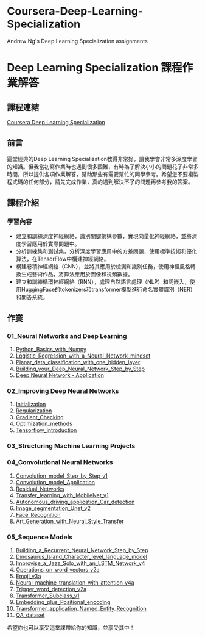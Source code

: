 # Coursera-Deep-Learning-Specialization
Andrew Ng's Deep Learning Specialization assignments 

# Deep Learning Specialization 課程作業解答

## 課程連結
[Coursera Deep Learning Specialization](https://www.coursera.org/specializations/deep-learning)

## 前言
這堂經典的Deep Learning Specialization教得非常好，讓我學會非常多深度學習的知識。但我當初寫作業時也遇到很多困難，有時為了解決小小的問題花了非常多時間，所以提供各項作業解答，幫助那些有需要幫忙的同學參考。希望您不要複製程式碼的任何部分，請先完成作業，真的遇到解決不了的問題再參考我的答案。

## 課程介紹
### 學習內容
- 建立和訓練深度神經網絡，識別關鍵架構參數，實現向量化神經網絡，並將深度學習應用於實際問題中。
- 分析訓練集和測試集，分析深度學習應用中的方差問題，使用標準技術和優化算法，在TensorFlow中構建神經網絡。
- 構建卷積神經網絡（CNN），並將其應用於檢測和識別任務，使用神經風格轉換生成藝術作品，將算法應用於圖像和視頻數據。
- 建立和訓練循環神經網絡（RNN），處理自然語言處理（NLP）和詞嵌入，使用HuggingFace的tokenizers和transformer模型進行命名實體識別（NER）和問答系統。

## 作業
### 01_Neural Networks and Deep Learning
1. [Python_Basics_with_Numpy](https://github.com/kevin89224/Coursera-Deep-Learning-Specialization/blob/main/01_Neural%20Networks%20and%20Deep%20Learning/1_Python_Basics_with_Numpy.ipynb)
2. [Logistic_Regression_with_a_Neural_Network_mindset](https://github.com/kevin89224/Coursera-Deep-Learning-Specialization/blob/main/01_Neural%20Networks%20and%20Deep%20Learning/2_Logistic_Regression_with_a_Neural_Network_mindset.ipynb)
3. [Planar_data_classification_with_one_hidden_layer](https://github.com/kevin89224/Coursera-Deep-Learning-Specialization/blob/main/01_Neural%20Networks%20and%20Deep%20Learning/3_Planar_data_classification_with_one_hidden_layer.ipynb)
4. [Building_your_Deep_Neural_Network_Step_by_Step](https://github.com/kevin89224/Coursera-Deep-Learning-Specialization/blob/main/01_Neural%20Networks%20and%20Deep%20Learning/4_Building_your_Deep_Neural_Network_Step_by_Step.ipynb)
5. [Deep Neural Network - Application](https://github.com/kevin89224/Coursera-Deep-Learning-Specialization/blob/main/01_Neural%20Networks%20and%20Deep%20Learning/5_Deep%20Neural%20Network%20-%20Application.ipynb)


### 02_Improving Deep Neural Networks
1. [Initialization](https://github.com/kevin89224/Coursera-Deep-Learning-Specialization/blob/main/02_Improving%20Deep%20Neural%20Networks/1_Initialization.ipynb)
2. [Regularization](https://github.com/kevin89224/Coursera-Deep-Learning-Specialization/blob/main/02_Improving%20Deep%20Neural%20Networks/2_Regularization.ipynb)
3. [Gradient_Checking](https://github.com/kevin89224/Coursera-Deep-Learning-Specialization/blob/main/02_Improving%20Deep%20Neural%20Networks/3_Gradient_Checking.ipynb)
4. [Optimization_methods](https://github.com/kevin89224/Coursera-Deep-Learning-Specialization/blob/main/02_Improving%20Deep%20Neural%20Networks/4_Optimization_methods.ipynb)
5. [Tensorflow_introduction](https://github.com/kevin89224/Coursera-Deep-Learning-Specialization/blob/main/02_Improving%20Deep%20Neural%20Networks/5_Tensorflow_introduction.ipynb)

### 03_Structuring Machine Learning Projects

### 04_Convolutional Neural Networks
1. [Convolution_model_Step_by_Step_v1](https://github.com/kevin89224/Coursera-Deep-Learning-Specialization/blob/main/04_Convolutional%20Neural%20Networks/1_Convolution_model_Step_by_Step_v1.ipynb)
2. [Convolution_model_Application](https://github.com/kevin89224/Coursera-Deep-Learning-Specialization/blob/main/04_Convolutional%20Neural%20Networks/2_Convolution_model_Application.ipynb)
3. [Residual_Networks](https://github.com/kevin89224/Coursera-Deep-Learning-Specialization/blob/main/04_Convolutional%20Neural%20Networks/3_Residual_Networks.ipynb)
4. [Transfer_learning_with_MobileNet_v1](https://github.com/kevin89224/Coursera-Deep-Learning-Specialization/blob/main/04_Convolutional%20Neural%20Networks/4_Transfer_learning_with_MobileNet_v1.ipynb)
5. [Autonomous_driving_application_Car_detection](https://github.com/kevin89224/Coursera-Deep-Learning-Specialization/blob/main/04_Convolutional%20Neural%20Networks/5_Autonomous_driving_application_Car_detection.ipynb)
6. [Image_segmentation_Unet_v2](https://github.com/kevin89224/Coursera-Deep-Learning-Specialization/blob/main/04_Convolutional%20Neural%20Networks/6_Image_segmentation_Unet_v2.ipynb)
7. [Face_Recognition](https://github.com/kevin89224/Coursera-Deep-Learning-Specialization/blob/main/04_Convolutional%20Neural%20Networks/7_Face_Recognition.ipynb)
8. [Art_Generation_with_Neural_Style_Transfer](https://github.com/kevin89224/Coursera-Deep-Learning-Specialization/blob/main/04_Convolutional%20Neural%20Networks/8_Art_Generation_with_Neural_Style_Transfer.ipynb)

### 05_Sequence Models
1. [Building_a_Recurrent_Neural_Network_Step_by_Step](https://github.com/kevin89224/Coursera-Deep-Learning-Specialization/blob/main/05_Sequence%20Models/1_Building_a_Recurrent_Neural_Network_Step_by_Step.ipynb)
2. [Dinosaurus_Island_Character_level_language_model](https://github.com/kevin89224/Coursera-Deep-Learning-Specialization/blob/main/05_Sequence%20Models/2_Dinosaurus_Island_Character_level_language_model.ipynb)
3. [Improvise_a_Jazz_Solo_with_an_LSTM_Network_v4](https://github.com/kevin89224/Coursera-Deep-Learning-Specialization/blob/main/05_Sequence%20Models/3_Improvise_a_Jazz_Solo_with_an_LSTM_Network_v4.ipynb)
4. [Operations_on_word_vectors_v2a](https://github.com/kevin89224/Coursera-Deep-Learning-Specialization/blob/main/05_Sequence%20Models/4_Operations_on_word_vectors_v2a.ipynb)
5. [Emoji_v3a](https://github.com/kevin89224/Coursera-Deep-Learning-Specialization/blob/main/05_Sequence%20Models/5_Emoji_v3a.ipynb)
6. [Neural_machine_translation_with_attention_v4a](https://github.com/kevin89224/Coursera-Deep-Learning-Specialization/blob/main/05_Sequence%20Models/6_Neural_machine_translation_with_attention_v4a.ipynb)
7. [Trigger_word_detection_v2a](https://github.com/kevin89224/Coursera-Deep-Learning-Specialization/blob/main/05_Sequence%20Models/7_Trigger_word_detection_v2a.ipynb)
8. [Transformer_Subclass_v1](https://github.com/kevin89224/Coursera-Deep-Learning-Specialization/blob/main/05_Sequence%20Models/8_Transformer_Subclass_v1.ipynb)
9. [Embedding_plus_Positional_encoding](https://github.com/kevin89224/Coursera-Deep-Learning-Specialization/blob/main/05_Sequence%20Models/9_Embedding_plus_Positional_encoding.ipynb)
10. [Transformer_application_Named_Entity_Recognition](https://github.com/kevin89224/Coursera-Deep-Learning-Specialization/blob/main/05_Sequence%20Models/10_Transformer_application_Named_Entity_Recognition.ipynb)
11. [QA_dataset](https://github.com/kevin89224/Coursera-Deep-Learning-Specialization/blob/main/05_Sequence%20Models/11_QA_dataset.ipynb)

希望你也可以享受這堂課帶給你的知識，並享受其中！
